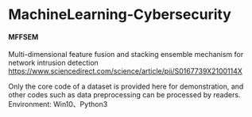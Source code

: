 # MachineLearning-Cybersecurity
#### MFFSEM
Multi-dimensional feature fusion and stacking ensemble mechanism for network intrusion detection
https://www.sciencedirect.com/science/article/pii/S0167739X2100114X

Only the core code of a dataset is provided here for demonstration, and other codes such as data preprocessing can be processed by readers.
Environment: Win10、Python3
